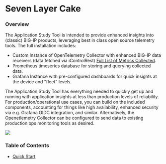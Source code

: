 # Seven Layer Cake

### Overview
The Application Study Tool is intended to provide enhanced insights into (classic) BIG-IP products, leveraging best in class
open source telemetry tools. The full installation includes:

* Custom Instance of OpenTelemetry Collector with enhanced BIG-IP data receivers (data fetched via iControlRest) [Full List of Metrics Collected](/docs/receiver_metrics.md).
* Prometheus timeseries database for storing and querying collected data.
* Grafana Instance with pre-configured dashboards for quick insights at the device and "fleet" levels.

The Application Study Tool has everything needed to quickly get up and running with application insights at less than
production levels of reliability. For production/operational use cases, you can build on the included components,
accounting for things like high availability, enhanced security via e.g. Grafana OIDC integration, and similar. Alternatively,
the Openetlemetry Collector can be configured to send data to existing production ops monitoring tools as desired.

![](../diagrams/ui.gif)

### Table of Contents

- [Quick Start](./quickstart.md)